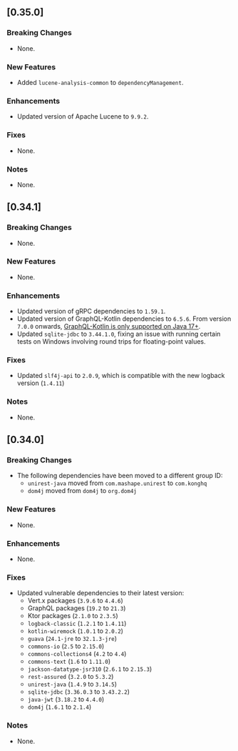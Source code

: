 ## [0.35.0]

### Breaking Changes
* None.

### New Features
* Added `lucene-analysis-common` to `dependencyManagement`.

### Enhancements
* Updated version of Apache Lucene to `9.9.2`.

### Fixes
* None.

### Notes
* None.


## [0.34.1]

### Breaking Changes
* None.

### New Features
* None.

### Enhancements
* Updated version of gRPC dependencies to `1.59.1`.
* Updated version of GraphQL-Kotlin dependencies to `6.5.6`. From version `7.0.0` onwards, [GraphQL-Kotlin is only
  supported on Java 17+](https://github.com/ExpediaGroup/graphql-kotlin/releases/tag/7.0.0).
* Updated `sqlite-jdbc` to `3.44.1.0`, fixing an issue with running certain tests on Windows involving
  round trips for floating-point values.

### Fixes
* Updated `slf4j-api` to `2.0.9`, which is compatible with the new logback version (`1.4.11`)

### Notes
* None.

## [0.34.0]

### Breaking Changes
* The following dependencies have been moved to a different group ID:
  * `unirest-java` moved from `com.mashape.unirest` to `com.konghq`
  * `dom4j` moved from `dom4j` to `org.dom4j`

### New Features
* None.

### Enhancements
* None.

### Fixes
* Updated vulnerable dependencies to their latest version:
  * Vert.x packages (`3.9.6` to `4.4.6`)
  * GraphQL packages (`19.2` to `21.3`)
  * Ktor packages (`2.1.0` to `2.3.5`)
  * `logback-classic` (`1.2.1` to `1.4.11`)
  * `kotlin-wiremock` (`1.0.1` to `2.0.2`)
  * `guava` (`24.1-jre` to `32.1.3-jre`)
  * `commons-io` (`2.5` to `2.15.0`)
  * `commons-collections4` (`4.2` to `4.4`)
  * `commons-text` (`1.6` to `1.11.0`)
  * `jackson-datatype-jsr310` (`2.6.1` to `2.15.3`)
  * `rest-assured` (`3.2.0` to `5.3.2`)
  * `unirest-java` (`1.4.9` to `3.14.5`)
  * `sqlite-jdbc` (`3.36.0.3` to `3.43.2.2`)
  * `java-jwt` (`3.18.2` to `4.4.0`)
  * `dom4j` (`1.6.1` to `2.1.4`)

### Notes
* None.
